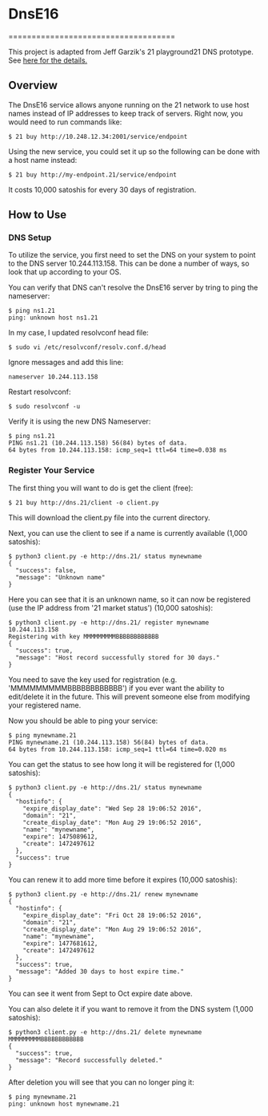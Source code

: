 
# DnsE16
====================================

This project is adapted from Jeff Garzik's 21 playground21 DNS prototype.  See [here for the details.](https://github.com/jgarzik/playground21/tree/master/dns)

## Overview

The DnsE16 service allows anyone running on the 21 network to use host names instead of IP addresses to keep track of servers.  Right now, you would need to run commands like:

```
$ 21 buy http://10.248.12.34:2001/service/endpoint
```

Using the new service, you could set it up so the following can be done with a host name instead:

```
$ 21 buy http://my-endpoint.21/service/endpoint
```

It costs 10,000 satoshis for every 30 days of registration.

## How to Use

### DNS Setup

To utilize the service, you first need to set the DNS on your system to point to the DNS server 10.244.113.158.  This can be done a number of ways, so look that up according to your OS.

You can verify that DNS can't resolve the DnsE16 server by tring to ping the nameserver:
```
$ ping ns1.21
ping: unknown host ns1.21
```

In my case, I updated resolvconf head file:
```
$ sudo vi /etc/resolvconf/resolv.conf.d/head
```

Ignore messages and add this line:
```
nameserver 10.244.113.158
```

Restart resolvconf:
```
$ sudo resolvconf -u
```

Verify it is using the new DNS Nameserver:
```
$ ping ns1.21
PING ns1.21 (10.244.113.158) 56(84) bytes of data.
64 bytes from 10.244.113.158: icmp_seq=1 ttl=64 time=0.038 ms
```

### Register Your Service

The first thing you will want to do is get the client (free):
```
$ 21 buy http://dns.21/client -o client.py
```
This will download the client.py file into the current directory.

Next, you can use the client to see if a name is currently available (1,000 satoshis):
```
$ python3 client.py -e http://dns.21/ status mynewname
{
  "success": false,
  "message": "Unknown name"
}
```
Here you can see that it is an unknown name, so it can now be registered (use the IP address from '21 market status') (10,000 satoshis):
```
$ python3 client.py -e http://dns.21/ register mynewname 10.244.113.158
Registering with key MMMMMMMMMBBBBBBBBBBBB
{
  "success": true,
  "message": "Host record successfully stored for 30 days."
}
```
You need to save the key used for registration (e.g. 'MMMMMMMMMBBBBBBBBBBBB') if you ever want the ability to edit/delete it in the future.  This will prevent someone else from modifying your registered name.

Now you should be able to ping your service:
```
$ ping mynewname.21
PING mynewname.21 (10.244.113.158) 56(84) bytes of data.
64 bytes from 10.244.113.158: icmp_seq=1 ttl=64 time=0.020 ms
```

You can get the status to see how long it will be registered for (1,000 satoshis):
```
$ python3 client.py -e http://dns.21/ status mynewname
{
  "hostinfo": {
    "expire_display_date": "Wed Sep 28 19:06:52 2016",
    "domain": "21",
    "create_display_date": "Mon Aug 29 19:06:52 2016",
    "name": "mynewname",
    "expire": 1475089612,
    "create": 1472497612
  },
  "success": true
}
```

You can renew it to add more time before it expires (10,000 satoshis):
```
$ python3 client.py -e http://dns.21/ renew mynewname
{
  "hostinfo": {
    "expire_display_date": "Fri Oct 28 19:06:52 2016",
    "domain": "21",
    "create_display_date": "Mon Aug 29 19:06:52 2016",
    "name": "mynewname",
    "expire": 1477681612,
    "create": 1472497612
  },
  "success": true,
  "message": "Added 30 days to host expire time."
}
```
You can see it went from Sept to Oct expire date above.

You can also delete it if you want to remove it from the DNS system (1,000 satoshis):
```
$ python3 client.py -e http://dns.21/ delete mynewname MMMMMMMMMBBBBBBBBBBBB
{
  "success": true,
  "message": "Record successfully deleted."
}
```

After deletion you will see that you can no longer ping it:
```
$ ping mynewname.21
ping: unknown host mynewname.21
```
